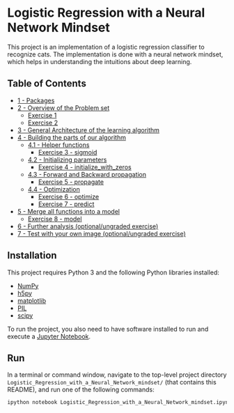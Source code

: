 # Logistic Regression with a Neural Network Mindset

This project is an implementation of a logistic regression classifier to recognize cats. The implementation is done with a neural network mindset, which helps in understanding the intuitions about deep learning.

## Table of Contents

- [1 - Packages](#1)
- [2 - Overview of the Problem set](#2)
    - [Exercise 1](#ex-1)
    - [Exercise 2](#ex-2)
- [3 - General Architecture of the learning algorithm](#3)
- [4 - Building the parts of our algorithm](#4)
    - [4.1 - Helper functions](#4-1)
        - [Exercise 3 - sigmoid](#ex-3)
    - [4.2 - Initializing parameters](#4-2)
        - [Exercise 4 - initialize_with_zeros](#ex-4)
    - [4.3 - Forward and Backward propagation](#4-3)
        - [Exercise 5 - propagate](#ex-5)
    - [4.4 - Optimization](#4-4)
        - [Exercise 6 - optimize](#ex-6)
        - [Exercise 7 - predict](#ex-7)
- [5 - Merge all functions into a model](#5)
    - [Exercise 8 - model](#ex-8)
- [6 - Further analysis (optional/ungraded exercise)](#6)
- [7 - Test with your own image (optional/ungraded exercise)](#7)

## Installation

This project requires Python 3 and the following Python libraries installed:

- [NumPy](http://www.numpy.org/)
- [h5py](http://www.h5py.org)
- [matplotlib](http://matplotlib.org)
- [PIL](https://pillow.readthedocs.io/en/stable/)
- [scipy](https://www.scipy.org/)

To run the project, you also need to have software installed to run and execute a [Jupyter Notebook](http://ipython.org/notebook.html).

## Run

In a terminal or command window, navigate to the top-level project directory `Logistic_Regression_with_a_Neural_Network_mindset/` (that contains this README), and run one of the following commands:

```bash
ipython notebook Logistic_Regression_with_a_Neural_Network_mindset.ipynb
